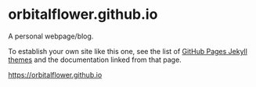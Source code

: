 # orbitalflower.github.io

A personal webpage/blog.

To establish your own site like this one, see the list of
[GitHub Pages Jekyll themes](https://pages.github.com/themes/) and the
documentation linked from that page.

<https://orbitalflower.github.io>
